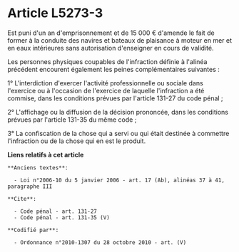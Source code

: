 # Article L5273-3

Est puni d'un an d'emprisonnement et de 15 000 € d'amende le fait de former à la conduite des navires et bateaux de plaisance
à moteur en mer et en eaux intérieures sans autorisation d'enseigner en cours de validité. 

Les personnes physiques coupables de l'infraction définie à l'alinéa précédent encourent également les peines complémentaires
suivantes : 

1° L'interdiction d'exercer l'activité professionnelle ou sociale dans l'exercice ou à l'occasion de l'exercice de laquelle
l'infraction a été commise, dans les conditions prévues par l'article 131-27 du code pénal ; 

2° L'affichage ou la diffusion de la décision prononcée, dans les conditions prévues par l'article 131-35 du même code ; 

3° La confiscation de la chose qui a servi ou qui était destinée à commettre l'infraction ou de la chose qui en est le
produit.

**Liens relatifs à cet article**

	**Anciens textes**:

	  - Loi n°2006-10 du 5 janvier 2006 - art. 17 (Ab), alinéas 37 à 41, paragraphe III

	**Cite**:

	  - Code pénal - art. 131-27
	  - Code pénal - art. 131-35 (V)

	**Codifié par**:

	  - Ordonnance n°2010-1307 du 28 octobre 2010 - art. (V)
